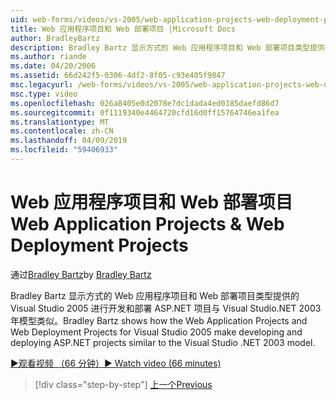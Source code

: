 ```yaml
---
uid: web-forms/videos/vs-2005/web-application-projects-web-deployment-projects
title: Web 应用程序项目和 Web 部署项目 |Microsoft Docs
author: BradleyBartz
description: Bradley Bartz 显示方式的 Web 应用程序项目和 Web 部署项目类型提供的 Visual Studio 2005 进行开发和部署 ASP.NET 项目 simila...
ms.author: riande
ms.date: 04/20/2006
ms.assetid: 66d242f5-0306-4df2-8f05-c93e405f9847
msc.legacyurl: /web-forms/videos/vs-2005/web-application-projects-web-deployment-projects
msc.type: video
ms.openlocfilehash: 026a8405e0d2078e7dc1dada4ed0185daefd86d7
ms.sourcegitcommit: 0f1119340e4464720cfd16d0ff15764746ea1fea
ms.translationtype: MT
ms.contentlocale: zh-CN
ms.lasthandoff: 04/09/2019
ms.locfileid: "59406933"
---
```

# <a name="web-application-projects--web-deployment-projects"></a><span data-ttu-id="48b91-103">Web 应用程序项目和 Web 部署项目</span><span class="sxs-lookup"><span data-stu-id="48b91-103">Web Application Projects & Web Deployment Projects</span></span>

<span data-ttu-id="48b91-104">通过[Bradley Bartz](https://github.com/BradleyBartz)</span><span class="sxs-lookup"><span data-stu-id="48b91-104">by [Bradley Bartz](https://github.com/BradleyBartz)</span></span>

<span data-ttu-id="48b91-105">Bradley Bartz 显示方式的 Web 应用程序项目和 Web 部署项目类型提供的 Visual Studio 2005 进行开发和部署 ASP.NET 项目与 Visual Studio.NET 2003年模型类似。</span><span class="sxs-lookup"><span data-stu-id="48b91-105">Bradley Bartz shows how the Web Application Projects and Web Deployment Projects for Visual Studio 2005 make developing and deploying ASP.NET projects similar to the Visual Studio .NET 2003 model.</span></span>

[<span data-ttu-id="48b91-106">&#9654;观看视频 （66 分钟）</span><span class="sxs-lookup"><span data-stu-id="48b91-106">&#9654; Watch video (66 minutes)</span></span>](https://channel9.msdn.com/Blogs/ASP-NET-Site-Videos/web-application-projects-web-deployment-projects)

> [!div class="step-by-step"]
> [<span data-ttu-id="48b91-107">上一个</span><span class="sxs-lookup"><span data-stu-id="48b91-107">Previous</span></span>](web-deployment-projects.md)
